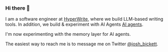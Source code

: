 ### Hi there 👋

I am a software engineer at [HyperWrite](https://hyperwriteai.com), where we build LLM-based writing tools. In addition, we build & experiment with AI Agents [AI agents](https://venturebeat.com/ai/hyperwrite-unveils-breakthrough-ai-agent-that-can-surf-the-web-like-a-human/).

I'm now experimenting with the memory layer for AI agents. 

The easiest way to reach me is to message me on Twitter [@josh_bickett](https://twitter.com/josh_bickett).

